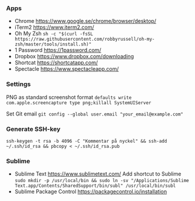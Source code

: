 ### Apps
- Chrome https://www.google.se/chrome/browser/desktop/
- iTerm2 https://www.iterm2.com/
- Oh My Zsh  ```sh -c "$(curl -fsSL https://raw.githubusercontent.com/robbyrussell/oh-my-zsh/master/tools/install.sh)"```
- 1 Password https://1password.com/
- Dropbox https://www.dropbox.com/downloading
- Shortcat https://shortcatapp.com/
- Spectacle https://www.spectacleapp.com/


### Settings
PNG as standard screenshot format ```defaults write com.apple.screencapture type png;killall SystemUIServer```

Set Git email ```git config --global user.email "your_email@example.com"```



### Generate SSH-key
```
ssh-keygen -t rsa -b 4096 -C "Kommentar på nyckel" && ssh-add ~/.ssh/id_rsa && pbcopy < ~/.ssh/id_rsa.pub
```

### Sublime
- Sublime Text https://www.sublimetext.com/
Add shortcut to Sublime ```sudo mkdir -p /usr/local/bin && sudo ln -sv "/Applications/Sublime Text.app/Contents/SharedSupport/bin/subl" /usr/local/bin/subl```
- Sublime Package Control https://packagecontrol.io/installation
